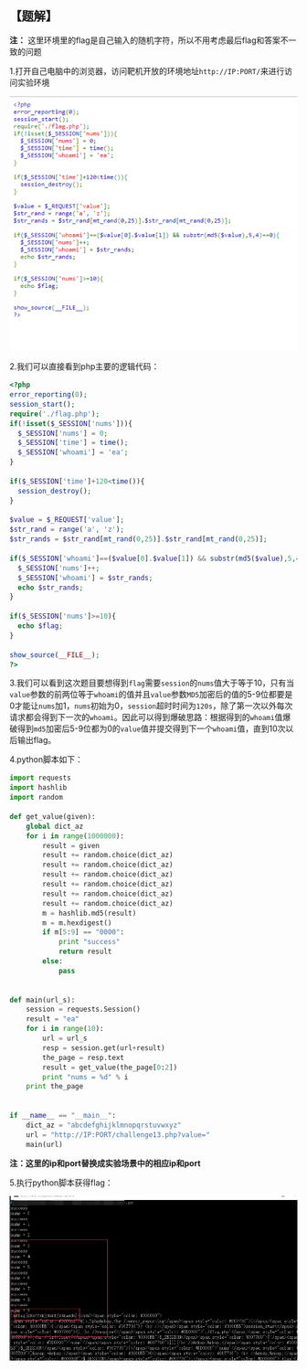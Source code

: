 ## 【题解】

**注：** 这里环境里的flag是自己输入的随机字符，所以不用考虑最后flag和答案不一致的问题

1.打开自己电脑中的浏览器，访问靶机开放的环境地址`http://IP:PORT/`来进行访问实验环境

![](files_for_writeup/1.png)

2.我们可以直接看到php主要的逻辑代码：

```php
<?php
error_reporting(0);
session_start();
require('./flag.php');
if(!isset($_SESSION['nums'])){
  $_SESSION['nums'] = 0;
  $_SESSION['time'] = time();
  $_SESSION['whoami'] = 'ea';
}

if($_SESSION['time']+120<time()){
  session_destroy();
}

$value = $_REQUEST['value'];
$str_rand = range('a', 'z');
$str_rands = $str_rand[mt_rand(0,25)].$str_rand[mt_rand(0,25)];

if($_SESSION['whoami']==($value[0].$value[1]) && substr(md5($value),5,4)==0){
  $_SESSION['nums']++;
  $_SESSION['whoami'] = $str_rands;
  echo $str_rands;
}

if($_SESSION['nums']>=10){
  echo $flag;
}

show_source(__FILE__);
?>
```

3.我们可以看到这次题目要想得到`flag`需要`session`的`nums`值大于等于10，只有当`value`参数的前两位等于`whoami`的值并且`value`参数`MD5`加密后的值的5-9位都要是0才能让`nums`加1，`nums`初始为0，`session`超时时间为`120s`，除了第一次以外每次请求都会得到下一次的`whoami`。因此可以得到爆破思路：根据得到的`whoami`值爆破得到`md5`加密后5-9位都为0的`value`值并提交得到下一个`whoami`值，直到10次以后输出flag。

4.python脚本如下：

```python
import requests
import hashlib
import random

def get_value(given):
	global dict_az
	for i in range(1000000):
		result = given
		result += random.choice(dict_az)
		result += random.choice(dict_az)
		result += random.choice(dict_az)
		result += random.choice(dict_az)
		result += random.choice(dict_az)
		result += random.choice(dict_az)
		m = hashlib.md5(result)
		m = m.hexdigest()
		if m[5:9] == "0000":
			print "success"
			return result
		else:
			pass


def main(url_s):
	session = requests.Session()
	result = "ea"
	for i in range(10):
		url = url_s
		resp = session.get(url+result)
		the_page = resp.text
		result = get_value(the_page[0:2])
		print "nums = %d" % i
	print the_page


if __name__ == "__main__":
	dict_az = "abcdefghijklmnopqrstuvwxyz"
	url = "http://IP:PORT/challenge13.php?value="
	main(url)
```

**注：这里的ip和port替换成实验场景中的相应ip和port**

5.执行python脚本获得flag：

![](files_for_writeup/2.png)
